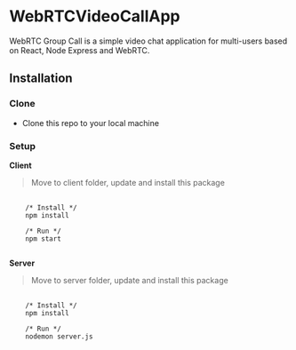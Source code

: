 # WebRTCVideoCallApp

WebRTC Group Call is a simple video chat application for multi-users based on React, Node Express and WebRTC.

## Installation
### Clone
- Clone this repo to your local machine

### Setup
**Client**
> Move to client folder, update and install this package
<pre>
  <code>
    /* Install */
    npm install
    
    /* Run */
    npm start
  </code>
</pre>

**Server**
> Move to server folder, update and install this package
<pre>
  <code>
    /* Install */
    npm install
    
    /* Run */
    nodemon server.js
  </code>
</pre>
